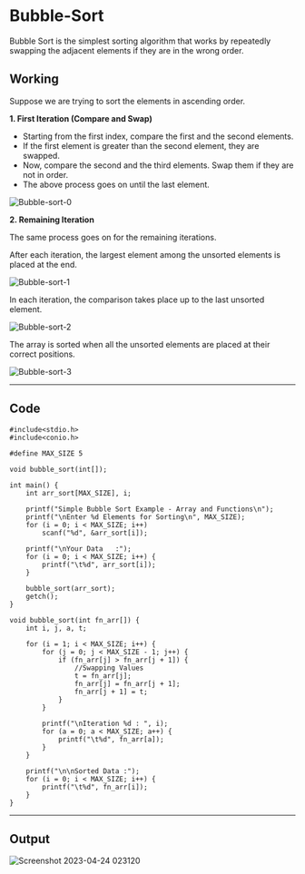 # Bubble-Sort
Bubble Sort is the simplest sorting algorithm that works by repeatedly swapping the adjacent elements if they are in the wrong order.

## __Working__
Suppose we are trying to sort the elements in ascending order.

__1. First Iteration (Compare and Swap)__

- Starting from the first index, compare the first and the second elements.
- If the first element is greater than the second element, they are swapped.
- Now, compare the second and the third elements. Swap them if they are not in order.
- The above process goes on until the last element.

![Bubble-sort-0](https://user-images.githubusercontent.com/113619312/234092150-f827869a-fcb6-4f48-9607-241c003ed99c.png)

__2. Remaining Iteration__

The same process goes on for the remaining iterations.

After each iteration, the largest element among the unsorted elements is placed at the end.

![Bubble-sort-1](https://user-images.githubusercontent.com/113619312/234092386-a9e6c169-bec5-4791-8862-07d1de9ed671.png)

In each iteration, the comparison takes place up to the last unsorted element.

![Bubble-sort-2](https://user-images.githubusercontent.com/113619312/234092542-a5c94cfd-4986-4c12-bc08-4fca62fcfbe3.png)

The array is sorted when all the unsorted elements are placed at their correct positions.

![Bubble-sort-3](https://user-images.githubusercontent.com/113619312/234092841-4f2dd85a-2b20-44a0-b3c8-6dd105895e25.png)

---

## __Code__
```
#include<stdio.h>
#include<conio.h>

#define MAX_SIZE 5

void bubble_sort(int[]);

int main() {
    int arr_sort[MAX_SIZE], i;

    printf("Simple Bubble Sort Example - Array and Functions\n");
    printf("\nEnter %d Elements for Sorting\n", MAX_SIZE);
    for (i = 0; i < MAX_SIZE; i++)
        scanf("%d", &arr_sort[i]);

    printf("\nYour Data   :");
    for (i = 0; i < MAX_SIZE; i++) {
        printf("\t%d", arr_sort[i]);
    }

    bubble_sort(arr_sort);
    getch();
}

void bubble_sort(int fn_arr[]) {
    int i, j, a, t;

    for (i = 1; i < MAX_SIZE; i++) {
        for (j = 0; j < MAX_SIZE - 1; j++) {
            if (fn_arr[j] > fn_arr[j + 1]) {
                //Swapping Values 
                t = fn_arr[j];
                fn_arr[j] = fn_arr[j + 1];
                fn_arr[j + 1] = t;
            }
        }

        printf("\nIteration %d : ", i);
        for (a = 0; a < MAX_SIZE; a++) {
            printf("\t%d", fn_arr[a]);
        }
    }

    printf("\n\nSorted Data :");
    for (i = 0; i < MAX_SIZE; i++) {
        printf("\t%d", fn_arr[i]);
    }
}
```

---

## __Output__
![Screenshot 2023-04-24 023120](https://user-images.githubusercontent.com/113619312/234093264-d19a0ddf-a328-46d7-af8d-4b115d9a546f.png)

